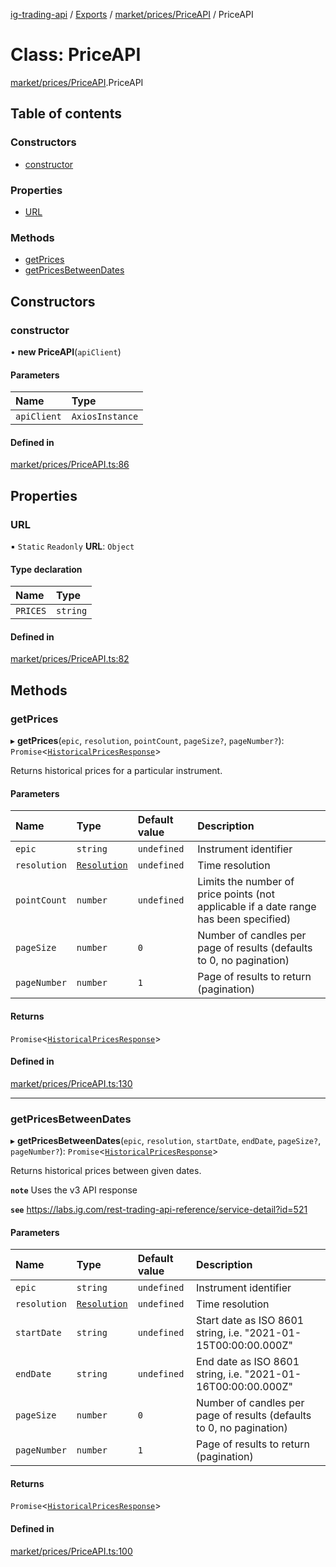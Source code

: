 [ig-trading-api](../README.md) / [Exports](../modules.md) / [market/prices/PriceAPI](../modules/market_prices_PriceAPI.md) / PriceAPI

# Class: PriceAPI

[market/prices/PriceAPI](../modules/market_prices_PriceAPI.md).PriceAPI

## Table of contents

### Constructors

- [constructor](market_prices_PriceAPI.PriceAPI.md#constructor)

### Properties

- [URL](market_prices_PriceAPI.PriceAPI.md#url)

### Methods

- [getPrices](market_prices_PriceAPI.PriceAPI.md#getprices)
- [getPricesBetweenDates](market_prices_PriceAPI.PriceAPI.md#getpricesbetweendates)

## Constructors

### constructor

• **new PriceAPI**(`apiClient`)

#### Parameters

| Name        | Type            |
| :---------- | :-------------- |
| `apiClient` | `AxiosInstance` |

#### Defined in

[market/prices/PriceAPI.ts:86](https://github.com/bennycode/ig-trading-api/blob/98182c7/src/market/prices/PriceAPI.ts#L86)

## Properties

### URL

▪ `Static` `Readonly` **URL**: `Object`

#### Type declaration

| Name     | Type     |
| :------- | :------- |
| `PRICES` | `string` |

#### Defined in

[market/prices/PriceAPI.ts:82](https://github.com/bennycode/ig-trading-api/blob/98182c7/src/market/prices/PriceAPI.ts#L82)

## Methods

### getPrices

▸ **getPrices**(`epic`, `resolution`, `pointCount`, `pageSize?`, `pageNumber?`): `Promise`<[`HistoricalPricesResponse`](../interfaces/market_prices_PriceAPI.HistoricalPricesResponse.md)\>

Returns historical prices for a particular instrument.

#### Parameters

| Name | Type | Default value | Description |
| :-- | :-- | :-- | :-- |
| `epic` | `string` | `undefined` | Instrument identifier |
| `resolution` | [`Resolution`](../enums/market_prices_PriceAPI.Resolution.md) | `undefined` | Time resolution |
| `pointCount` | `number` | `undefined` | Limits the number of price points (not applicable if a date range has been specified) |
| `pageSize` | `number` | `0` | Number of candles per page of results (defaults to 0, no pagination) |
| `pageNumber` | `number` | `1` | Page of results to return (pagination) |

#### Returns

`Promise`<[`HistoricalPricesResponse`](../interfaces/market_prices_PriceAPI.HistoricalPricesResponse.md)\>

#### Defined in

[market/prices/PriceAPI.ts:130](https://github.com/bennycode/ig-trading-api/blob/98182c7/src/market/prices/PriceAPI.ts#L130)

---

### getPricesBetweenDates

▸ **getPricesBetweenDates**(`epic`, `resolution`, `startDate`, `endDate`, `pageSize?`, `pageNumber?`): `Promise`<[`HistoricalPricesResponse`](../interfaces/market_prices_PriceAPI.HistoricalPricesResponse.md)\>

Returns historical prices between given dates.

**`note`** Uses the v3 API response

**`see`** https://labs.ig.com/rest-trading-api-reference/service-detail?id=521

#### Parameters

| Name | Type | Default value | Description |
| :-- | :-- | :-- | :-- |
| `epic` | `string` | `undefined` | Instrument identifier |
| `resolution` | [`Resolution`](../enums/market_prices_PriceAPI.Resolution.md) | `undefined` | Time resolution |
| `startDate` | `string` | `undefined` | Start date as ISO 8601 string, i.e. "2021-01-15T00:00:00.000Z" |
| `endDate` | `string` | `undefined` | End date as ISO 8601 string, i.e. "2021-01-16T00:00:00.000Z" |
| `pageSize` | `number` | `0` | Number of candles per page of results (defaults to 0, no pagination) |
| `pageNumber` | `number` | `1` | Page of results to return (pagination) |

#### Returns

`Promise`<[`HistoricalPricesResponse`](../interfaces/market_prices_PriceAPI.HistoricalPricesResponse.md)\>

#### Defined in

[market/prices/PriceAPI.ts:100](https://github.com/bennycode/ig-trading-api/blob/98182c7/src/market/prices/PriceAPI.ts#L100)
